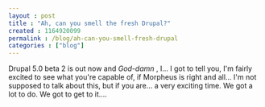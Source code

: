 ```yaml
---
layout : post
title : "Ah, can you smell the fresh Drupal?"
created : 1164920099
permalink : /blog/ah-can-you-smell-fresh-drupal
categories : ["blog"]
---
```

Drupal 5.0 beta 2 is out now and <em>God-damn</em> , I... I got to tell you, I'm fairly excited to see what you're capable of, if Morpheus is right and all... I'm not supposed to talk about this, but if you are... a very exciting time. We got a lot to do. We got to get to it....